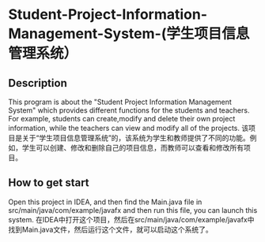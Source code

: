 # Student-Project-Information-Management-System-(学生项目信息管理系统）
## Description
This program is about the "Student Project Information Management System" which provides different functions for the students and teachers. For example, students can create,modify and delete their own project information, while the teachers can view and modify all of the projects.
该项目是关于“学生项目信息管理系统”的，该系统为学生和教师提供了不同的功能。例如，学生可以创建、修改和删除自己的项目信息，而教师可以查看和修改所有项目。

## How to get start
Open this project in IDEA, and then find the Main.java file in src/main/java/com/example/javafx and then run this file, you can launch this system.
在IDEA中打开这个项目，然后在src/main/java/com/example/javafx中找到Main.java文件，然后运行这个文件，就可以启动这个系统了。
